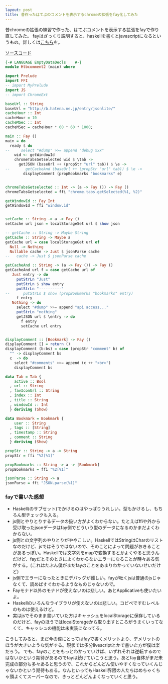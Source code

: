 ```yaml
---
layout: post
title: 昔作ったはてぶのコメントを表示するchromeの拡張をfay化してみた
---
```


昔chromeの拡張の練習で作った、はてぶコメントを表示する拡張をfayで作り直してみた。
fayはざっくり説明すると、haskellを書くとjavascriptになるというもの。詳しくは[こちら](https://github.com/faylang/fay/wiki)を。


[ソースコード](https://github.com/suzuki-shin/htbcomment_chrome_ext)

```haskell
{-# LANGUAGE EmptyDataDecls    #-}
module Htbcomment2 (main) where

import Prelude
import FFI
-- import MyPrelude
import JS
-- import ChromeExt

baseUrl :: String
baseUrl = "http://b.hatena.ne.jp/entry/jsonlite/"
cacheHour :: Int
cacheHour = 10
cacheMSec :: Int
cacheMSec = cacheHour * 60 * 60 * 1000;

main :: Fay ()
main = do
  ready $ do
--     select "#dump" >>= append "debug xxx"
    wid <- getWindowId
    chromeTabsGetselected wid $ \tab ->
      getJSON (baseUrl ++ (propStr "url" tab)) $ \e ->
--       getCacheAnd (baseUrl ++ (propStr "url" tab)) $ \e ->
        displayComment (propBookmarks "bookmarks" e)


chromeTabsGetselected :: Int -> (a -> Fay ()) -> Fay ()
chromeTabsGetselected = ffi "chrome.tabs.getSelected(%1, %2)"

getWindowId :: Fay Int
getWindowId = ffi "window.id"


setCache :: String -> a -> Fay ()
setCache url json = localStorageSet url $ show json

-- getCache :: String -> Maybe String
getCache :: String -> Maybe a
getCache url = case localStorageGet url of
  Null -> Nothing
  Nullable cache -> Just $ jsonParse cache
--   cache -> Just $ jsonParse cache

getCacheAnd :: String -> (a -> Fay ()) -> Fay ()
getCacheAnd url f = case getCache url of
   Just entry -> do
     putStrLn "Just"
     putStrLn $ show entry
     putStrLn "----------"
--      putStrLn $ show (propBookmarks "bookmarks" entry)
     f entry
   Nothing -> do
     select "#dump" >>= append "api access..."
     putStrLn "nothing"
     getJSON url $ \entry -> do
       f entry
       setCache url entry


displayComment :: [Bookmark] -> Fay ()
displayComment [] = return ()
displayComment (b:bs) = case (propStr "comment" b) of
  "" -> displayComment bs
  c  -> do
    select "#comments" >>= append (c ++ "<br>")
    displayComment bs

data Tab = Tab {
    active :: Bool
  , url :: String
  , favIconUrl :: String
  , index :: Int
  , title :: String
  , windowId :: Int
  } deriving (Show)

data Bookmark = Bookmark {
    user :: String
  , tags :: [String]
  , timestamp :: String
  , comment :: String
  } deriving (Show)

propStr :: String -> a -> String
propStr = ffi "%2[%1]"

propBookmarks :: String -> a -> [Bookmark]
propBookmarks = ffi "%2[%1]"

jsonParse :: String -> a
jsonParse = ffi "JSON.parse(%1)"
```

### fayで書いた感想
* Haskell(のサブセット)でかけるのはやっぱりうれしい。型もかけるし、もちろん型チェックも入る。
* js側とやりとりするデータの扱い方がよくわからない。たとえばffiや外から受け取ったjsonデータはfay側でどういう型のデータになるのかまだよくわからない。
* js側との文字列のやりとりがややこしい。HaskellではStringはCharのリストなのだけど、jsではそうではないので、そのことによって問題がおきることがあるっぽい。Haskellでは文字列をmapで変換するとかよくやると思うんだけど、fayだとそのときによくわからないエラーになることが時々ある気がする。(これはたぶん僕がまだfayのことをあまりわかっていないせいだけど)
* js側でエラーになったときにデバッグが難しい。fayが吐くjsは普通のjsじゃなくて、読めばすぐわかるようなものじゃないので。
* Fayモナド以外のモナドが使えないのは悲しい。あとApplicativeも使いたいよ。
* Haskellのいろんなライブラリが使えないのは悲しい。コピペですむレベルのものは使えるけど。
* 実はjsでそのまま書いていた方はキャッシュをlocalStorageに保存しているのだけど、fayのほうではlocalStorageから取り出すところがうまくいってなくて、キャッシュの機能は未実装になってる。

こうしてみると、まだ今の僕にとってはfayで書くメリットより、デメリットのほうが大きいような気がする。現状では多分livescriptとかで書いた方が僕は楽だろう。
でも、fayのことをもっとわかっていけば、いずれそれは逆転するのではないかという期待があるのでfayは続けていこうと思う。あとfay自体がまだ未完成の部分も多々あると思うので、これからどんどん使いやすくなっていくんじゃないかという期待もある。なんといってもHaskell界隈の人たちはめちゃくちゃ頭よくてスーパーなので、きっとどんどんよくなっていくと思う。
